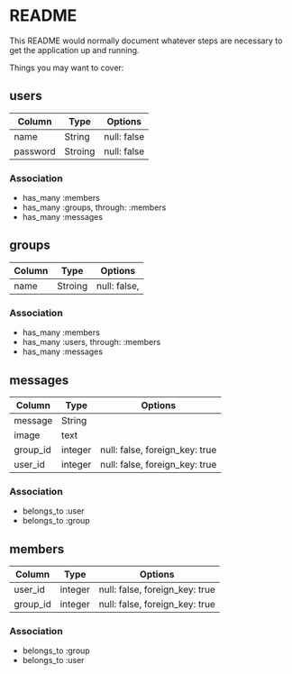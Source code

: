 # README

This README would normally document whatever steps are necessary to get the
application up and running.

Things you may want to cover:


## users

|Column       |Type     |Options                                      |
|------       |----     |-------                                      |
|name         |String   |null: false                                  |
|password     |Stroing  |null: false                                  |

### Association
- has_many :members
- has_many :groups, through: :members
- has_many :messages

## groups

|Column       |Type     |Options                                      |
|------       |----     |-------                                      |
|name         |Stroing  |null: false,                                 |

### Association
- has_many :members
- has_many :users, through: :members
- has_many :messages

## messages

|Column       |Type     |Options                                      |
|------       |----     |-------                                      |
|message      |String   |                                             |
|image        |text     |                                             |
|group_id     |integer  |null: false, foreign_key: true               |
|user_id      |integer  |null: false, foreign_key: true               |

### Association
- belongs_to :user
- belongs_to :group

## members

|Column       |Type     |Options                                      |
|------       |----     |-------                                      |
|user_id      |integer  |null: false, foreign_key: true               |
|group_id     |integer  |null: false, foreign_key: true               |

### Association
- belongs_to :group
- belongs_to :user
